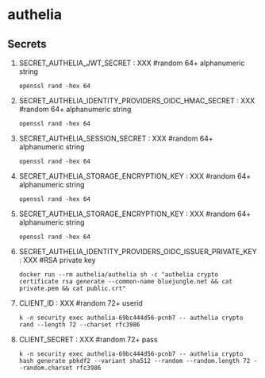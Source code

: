 # authelia

## Secrets

1. SECRET_AUTHELIA_JWT_SECRET : XXX #random 64+ alphanumeric string
    ```shell
    openssl rand -hex 64
    ```

2. SECRET_AUTHELIA_IDENTITY_PROVIDERS_OIDC_HMAC_SECRET : XXX #random 64+ alphanumeric string
    ```shell
    openssl rand -hex 64
    ```

3. SECRET_AUTHELIA_SESSION_SECRET : XXX #random 64+ alphanumeric string
    ```shell
    openssl rand -hex 64
    ```

4. SECRET_AUTHELIA_STORAGE_ENCRYPTION_KEY : XXX #random 64+ alphanumeric string
    ```shell
    openssl rand -hex 64
    ```

5. SECRET_AUTHELIA_STORAGE_ENCRYPTION_KEY : XXX #random 64+ alphanumeric string
    ```shell
    openssl rand -hex 64
    ```

6. SECRET_AUTHELIA_IDENTITY_PROVIDERS_OIDC_ISSUER_PRIVATE_KEY : XXX #RSA private key
    ```shell
    docker run --rm authelia/authelia sh -c "authelia crypto certificate rsa generate --common-name bluejungle.net && cat private.pem && cat public.crt"
    ```

7. CLIENT_ID : XXX #random 72+ userid
    ```shell
    k -n security exec authelia-69bc444d56-pcnb7 -- authelia crypto rand --length 72 --charset rfc3986
    ```

8. CLIENT_SECRET : XXX #random 72+ pass
    ```shell
    k -n security exec authelia-69bc444d56-pcnb7 -- authelia crypto hash generate pbkdf2 --variant sha512 --random --random.length 72 --random.charset rfc3986
    ```
